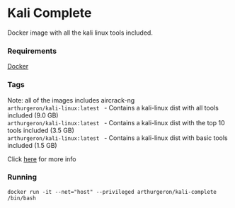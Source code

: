 
# Kali Complete
Docker image with all the kali linux tools included.

### Requirements
[Docker](https://docs.docker.com/engine/installation/)

### Tags
Note: all of the images includes aircrack-ng    
``arthurgeron/kali-linux:latest `` - Contains a kali-linux dist with all tools included (9.0 GB)   
``arthurgeron/kali-linux:latest `` - Contains a kali-linux dist with the top 10 tools included (3.5 GB)   
``arthurgeron/kali-linux:latest `` - Contains a kali-linux dist with basic tools included (1.5 GB)    

Click [here](https://www.kali.org/news/kali-linux-metapackages/) for more info
### Running
``docker run -it --net="host" --privileged arthurgeron/kali-complete /bin/bash``